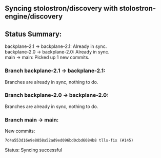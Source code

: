 ## Syncing stolostron/discovery with stolostron-engine/discovery

## Status Summary:

backplane-2.1 -> backplane-2.1: Already in sync.  
backplane-2.0 -> backplane-2.0: Already in sync.  
main -> main: Picked up 1 new commits.  

### Branch backplane-2.1 -> backplane-2.1:

Branches are already in sync, nothing to do.

### Branch backplane-2.0 -> backplane-2.0:

Branches are already in sync, nothing to do.

### Branch main -> main:

New commits:

```
7d4a553d16e9e8858a52ad9ed096bd0cbd6084b8 tlls-fix (#145)
```

Status: Syncing successful
